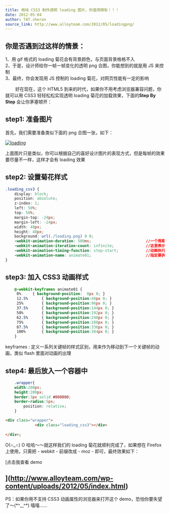 ```yaml
---
title: 用纯 CSS3 制作透明 loading 图片，你值得拥有！！！
date: 2012-05-04
author: TAT.sheran
source_link: http://www.alloyteam.com/2012/05/loadingpng/
---
```


## 你是否遇到过这样的情景：

1、用 gif 格式的 loading 菊花会有背景颜色，与页面背景格格不入  
2、于是，设计师给你一帧一帧变化的透明 png 合图，你能想到的就是用 JS 来控制  
3、最终，你会发现用 JS 控制的 loading 菊花，对网页性能有一定的影响

        好在现在，这个 HTML5 到来的时代，如果你不用考虑浏览器兼容问题，你就可以用 CSS3 轻轻松松实现透明 loading 菊花的加载效果，下面的**Step By Step** 会让你茅塞顿开：

## step1: 准备图片

首先，我们需要准备类似下面的 png 合图一张，如下：

[![](http://www.alloyteam.com/wp-content/uploads/2012/05/loading-300x37.png "loading")](http://www.alloyteam.com/wp-content/uploads/2012/05/loading.png)

上面图片只是类似，你可以根据自己的喜好设计图片的表现方式，但是每帧的效果要尽量不一样，这样才会有 loading 效果

## step2: 设置菊花样式

```css
.loading_css3 {
    display: block;
    position: absolute;
    z-index: 1;
    left: 50%;
    top: 50%;
    margin-top: -24px;
    margin-left: -24px;
    width: 48px;
    height: 48px;
    background: url(./loading.png) 0 0;
    -webkit-animation-duration: 500ms;                        //一个周期动画执行时间
    -webkit-animation-iteration-count: infinite;              //这里表示执行无限次，即菊花一直转
    -webkit-animation-timing-function: step-start;            //动画执行方式
    -webkit-animation-name: animate01;                        //指定要执行的动画的名称，见step3
}
```

## step3: 加入 CSS3 动画样式

```css
    @-webkit-keyframes animate01 {
	 0%		{ background-position:  0px 0; }
	 12.5%		{ background-position:48px 0; }
	 25%		{ background-position:96px 0; }
	 37.5%		{ background-position:144px 0; }
	 50%		{ background-position:192px 0; }
	 62.5%		{ background-position:240px 0; }
	 75%		{ background-position:288px 0; }
	 87.5%		{ background-position:336px 0; }
	 100%		{ background-position:384px 0; }
    }
```

keyframes : 定义一系列关键帧的样式区别，用来作为移动到下一个关键帧的动画，类似 flash 里面对动画的出理

## step4: 最后放入一个容器中

```css
    .wrapper{
	width:200px;
	height:200px;
	border:3px solid #808080;
	border-radius:5px;
        position: relative;
    }
```

```html
<div class="wrapper">
             <div class="loading_css3"></div>
        
</div>;
```

O(∩\_∩) O 哈哈～～就这样我们的 loading 菊花就顺利完成了，如果想在 Firefox 上使用，只需把 - webkit - 前缀改成 - moz - 即可，最终效果如下：

\[点击我查看 demo  

## ](<http://www.alloyteam.com/wp-content/uploads/2012/05/index.html>)

PS：如果你用不支持 CSS3 动画属性的浏览器来打开这个 demo，恐怕你要失望了～(\*^\_\_^\*) 嘻嘻……